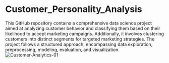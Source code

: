 # Customer_Personality_Analysis
This GitHub repository contains a comprehensive data science project aimed at analyzing customer behavior and classifying them based on their likelihood to accept marketing campaigns. Additionally, it involves clustering customers into distinct segments for targeted marketing strategies. The project follows a structured approach, encompassing data exploration, preprocessing, modeling, evaluation, and visualization.
![Customer-Analytics-01](https://github.com/lijesh010/Customer_Behavior_Analysis_and_Segmentation/assets/131745794/46266a3f-b51d-4961-a98f-f4f15da78084)

